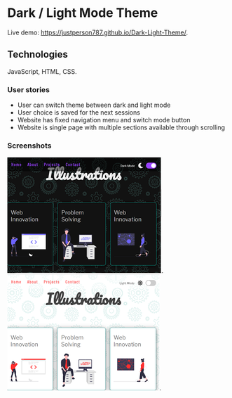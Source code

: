 # Dark / Light Mode Theme

Live demo:  https://justperson787.github.io/Dark-Light-Theme/.

## Technologies

JavaScript, HTML, CSS.

### User stories

* User can switch theme between dark and light mode
* User choice is saved for the next sessions
* Website has fixed navigation menu and switch mode button
* Website is single page with multiple sections available through scrolling

### Screenshots

![alt text](https://github.com/justPerson787/Dark-Light-Theme/blob/master/img/screenshot.png "screenshot"). ![alt text](https://github.com/justPerson787/Dark-Light-Theme/blob/master/img/screenshot2.png "screenshot").